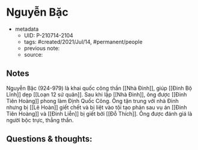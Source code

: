 # Nguyễn Bặc

- metadata
	- UID: P-210714-2104
	- tags: #created/2021/Jul/14, #permanent/people 
	- previous note: 
	- source: 

## Notes
Nguyễn Bặc (924-979) là khai quốc công thần [[Nhà Đinh]], giúp [[Đinh Bộ Lĩnh]] dẹp [[Loạn 12 sứ quân]]. Sau khi lập [[Nhà Đinh]], ông được [[Đinh Tiên Hoàng]] phong làm Định Quốc Công. Ông tận trung với nhà Đinh nhưng bị [[Lê Hoàn]] giết chết và bị liệt vào tội tạo phản sau vụ án [[Đinh Tiên Hoàng]] và [[Đinh Liễn]] bị giết bởi [[Đỗ Thích]]. Ông được đánh giá là người bộc trực, thẳng thắn.

## Questions & thoughts:

